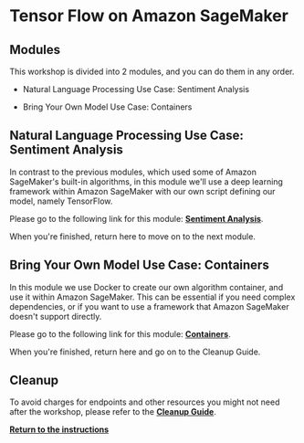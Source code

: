 # Tensor Flow on Amazon SageMaker

## Modules

This workshop is divided into 2 modules, and you can do them in any order.

- Natural Language Processing Use Case:  Sentiment Analysis

- Bring Your Own Model Use Case:  Containers

## Natural Language Processing Use Case:  Sentiment Analysis

In contrast to the previous modules, which used some of Amazon SageMaker's built-in algorithms, in this module we'll use a deep learning framework within Amazon SageMaker with our own script defining our model, namely TensorFlow.

Please go to the following link for this module:  [**Sentiment Analysis**](../modules/Sentiment_Analysis.md).  

When you're finished, return here to move on to the next module.  

## Bring Your Own Model Use Case:  Containers

In this module we use Docker to create our own algorithm container, and use it within Amazon SageMaker. This can be essential if you need complex dependencies, or if you want to use a framework that Amazon SageMaker doesn't support directly.

Please go to the following link for this module:  [**Containers**](../modules/Containers.md). 

When you're finished, return here and go on to the Cleanup Guide.  

## Cleanup

To avoid charges for endpoints and other resources you might not need after the workshop, please refer to the [**Cleanup Guide**](../CleanupGuide).

[**Return to the instructions**](../)